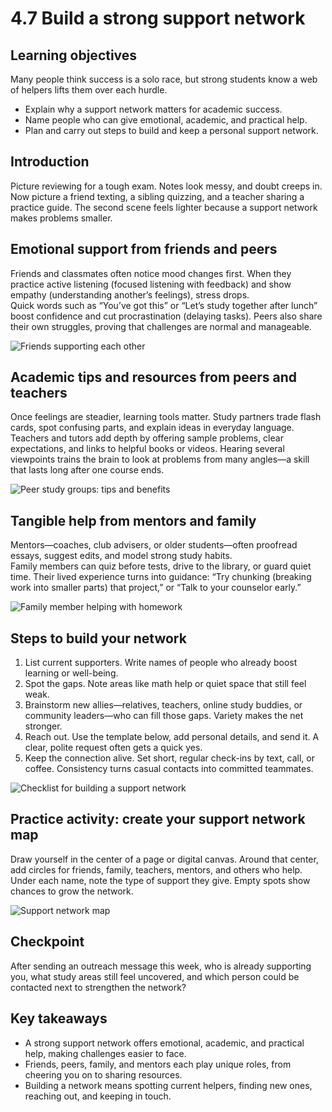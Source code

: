 # 4.7 Build a strong support network

## Learning objectives  
Many people think success is a solo race, but strong students know a web of helpers lifts them over each hurdle.  

- Explain why a support network matters for academic success.  
- Name people who can give emotional, academic, and practical help.  
- Plan and carry out steps to build and keep a personal support network.  

## Introduction  
Picture reviewing for a tough exam. Notes look messy, and doubt creeps in. Now picture a friend texting, a sibling quizzing, and a teacher sharing a practice guide. The second scene feels lighter because a support network makes problems smaller.

## Emotional support from friends and peers  
Friends and classmates often notice mood changes first. When they practice active listening (focused listening with feedback) and show empathy (understanding another’s feelings), stress drops.  
Quick words such as “You’ve got this” or “Let’s study together after lunch” boost confidence and cut procrastination (delaying tasks). Peers also share their own struggles, proving that challenges are normal and manageable.  

![Friends supporting each other](# "Friends give empathy and motivation")

## Academic tips and resources from peers and teachers  
Once feelings are steadier, learning tools matter. Study partners trade flash cards, spot confusing parts, and explain ideas in everyday language.  
Teachers and tutors add depth by offering sample problems, clear expectations, and links to helpful books or videos. Hearing several viewpoints trains the brain to look at problems from many angles—a skill that lasts long after one course ends.  

![Peer study groups: tips and benefits](# "Students share notes and strategies")

## Tangible help from mentors and family  
Mentors—coaches, club advisers, or older students—often proofread essays, suggest edits, and model strong study habits.  
Family members can quiz before tests, drive to the library, or guard quiet time. Their lived experience turns into guidance: “Try chunking (breaking work into smaller parts) that project,” or “Talk to your counselor early.”  

![Family member helping with homework](# "A parent reviews homework with a teen")

## Steps to build your network  
1. List current supporters. Write names of people who already boost learning or well-being.  
2. Spot the gaps. Note areas like math help or quiet space that still feel weak.  
3. Brainstorm new allies—relatives, teachers, online study buddies, or community leaders—who can fill those gaps. Variety makes the net stronger.  
4. Reach out. Use the template below, add personal details, and send it. A clear, polite request often gets a quick yes.  
5. Keep the connection alive. Set short, regular check-ins by text, call, or coffee. Consistency turns casual contacts into committed teammates.  

![Checklist for building a support network](image-placeholder "Checklist showing the five steps to build a network")

## Practice activity: create your support network map  
Draw yourself in the center of a page or digital canvas. Around that center, add circles for friends, family, teachers, mentors, and others who help. Under each name, note the type of support they give. Empty spots show chances to grow the network.  

![Support network map](# "Diagram with learner at the center and supporters around")

## Checkpoint  
After sending an outreach message this week, who is already supporting you, what study areas still feel uncovered, and which person could be contacted next to strengthen the network?

## Key takeaways  
- A strong support network offers emotional, academic, and practical help, making challenges easier to face.  
- Friends, peers, family, and mentors each play unique roles, from cheering you on to sharing resources.  
- Building a network means spotting current helpers, finding new ones, reaching out, and keeping in touch.  
